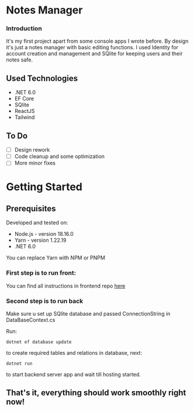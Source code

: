 ﻿
# Notes Manager

### Introduction
It's my first project apart from some console apps I wrote before.
By design it's just a notes manager with basic editing functions.
I used Identity for account creation and management and SQlite for keeping users and their notes safe.

## Used Technologies

- .NET 6.0
- EF Core
- SQlite
- ReactJS
- Tailwind

## To Do

- [ ] Design rework
- [ ] Code cleanup and some optimization 
- [ ] More minor fixes 

# Getting Started

## Prerequisites

Developed and tested on:
-  Node.js - version 18.16.0
-  Yarn - version 1.22.19
-  .NET 6.0

You can replace Yarn with NPM or PNPM

### First step is to run front:

You can find all instructions in frontend repo [here](https://github.com/mglgw/notes-manager-frontend)

### Second step is to run back

Make sure u set up SQlite database and passed ConnectionString in DataBaseContext.cs

Run: 
```
dotnet ef database update
```

to create required tables and relations in database, next:

```
dotnet run
```

to start backend server app and wait till hosting started.

## That's it, everything should work smoothly right now!